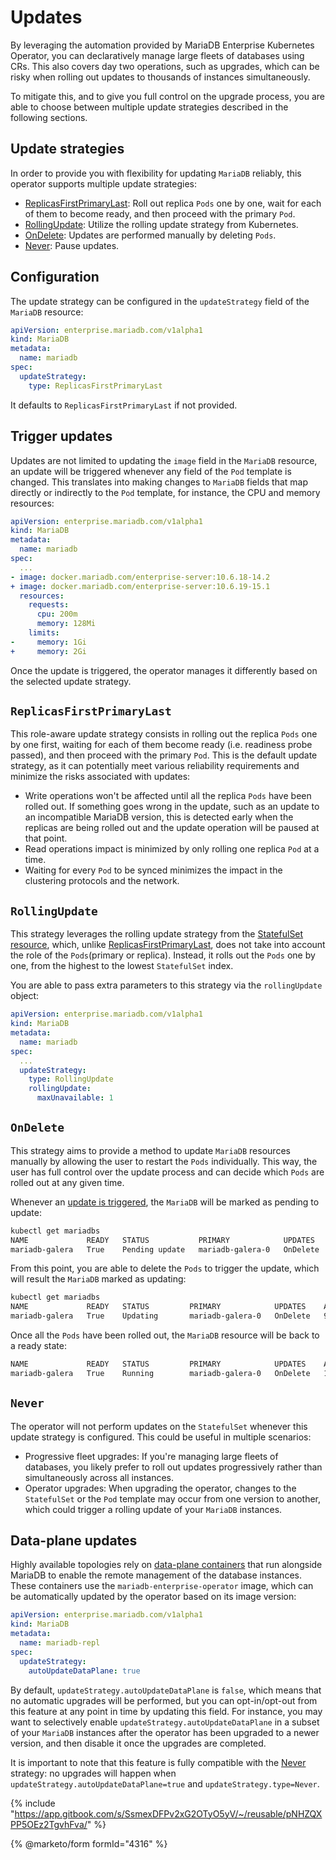 # Updates

By leveraging the automation provided by MariaDB Enterprise Kubernetes Operator, you can declaratively manage large fleets of databases using CRs. This also covers day two operations, such as upgrades, which can be risky when rolling out updates to thousands of instances simultaneously.

To mitigate this, and to give you full control on the upgrade process, you are able to choose between multiple update strategies described in the following sections.

## Update strategies

In order to provide you with flexibility for updating `MariaDB` reliably, this operator supports multiple update strategies:

* [ReplicasFirstPrimaryLast](updates.md#replicasfirstprimarylast): Roll out replica `Pods` one by one, wait for each of them to become ready, and then proceed with the primary `Pod`.
* [RollingUpdate](updates.md#rollingupdate): Utilize the rolling update strategy from Kubernetes.
* [OnDelete](updates.md#ondelete): Updates are performed manually by deleting `Pods`.
* [Never](updates.md#never): Pause updates.

## Configuration

The update strategy can be configured in the `updateStrategy` field of the `MariaDB` resource:

```yaml
apiVersion: enterprise.mariadb.com/v1alpha1
kind: MariaDB
metadata:
  name: mariadb
spec:
  updateStrategy:
    type: ReplicasFirstPrimaryLast
```

It defaults to `ReplicasFirstPrimaryLast` if not provided.

## Trigger updates

Updates are not limited to updating the `image` field in the `MariaDB` resource, an update will be triggered whenever any field of the `Pod` template is changed. This translates into making changes to `MariaDB` fields that map directly or indirectly to the `Pod` template, for instance, the CPU and memory resources:

```yaml
apiVersion: enterprise.mariadb.com/v1alpha1
kind: MariaDB
metadata:
  name: mariadb
spec:
  ...
- image: docker.mariadb.com/enterprise-server:10.6.18-14.2
+ image: docker.mariadb.com/enterprise-server:10.6.19-15.1
  resources:
    requests:
      cpu: 200m
      memory: 128Mi
    limits:
-     memory: 1Gi
+     memory: 2Gi
```

Once the update is triggered, the operator manages it differently based on the selected update strategy.

## `ReplicasFirstPrimaryLast`

This role-aware update strategy consists in rolling out the replica `Pods` one by one first, waiting for each of them become ready (i.e. readiness probe passed), and then proceed with the primary `Pod`. This is the default update strategy, as it can potentially meet various reliability requirements and minimize the risks associated with updates:

* Write operations won't be affected until all the replica `Pods` have been rolled out. If something goes wrong in the update, such as an update to an incompatible MariaDB version, this is detected early when the replicas are being rolled out and the update operation will be paused at that point.
* Read operations impact is minimized by only rolling one replica `Pod` at a time.
* Waiting for every `Pod` to be synced minimizes the impact in the clustering protocols and the network.

## `RollingUpdate`

This strategy leverages the rolling update strategy from the [StatefulSet resource](https://kubernetes.io/docs/concepts/workloads/controllers/statefulset/#rolling-updates), which, unlike [ReplicasFirstPrimaryLast](updates.md#replicasfirstprimarylast), does not take into account the role of the `Pods`(primary or replica). Instead, it rolls out the `Pods` one by one, from the highest to the lowest `StatefulSet` index.

You are able to pass extra parameters to this strategy via the `rollingUpdate` object:

```yaml
apiVersion: enterprise.mariadb.com/v1alpha1
kind: MariaDB
metadata:
  name: mariadb
spec:
  ...
  updateStrategy:
    type: RollingUpdate
    rollingUpdate:
      maxUnavailable: 1
```

## `OnDelete`

This strategy aims to provide a method to update `MariaDB` resources manually by allowing the user to restart the `Pods` individually. This way, the user has full control over the update process and can decide which `Pods` are rolled out at any given time.

Whenever an [update is triggered](updates.md#trigger-updates), the `MariaDB` will be marked as pending to update:

```sh
kubectl get mariadbs
NAME             READY   STATUS           PRIMARY            UPDATES    AGE
mariadb-galera   True    Pending update   mariadb-galera-0   OnDelete   5m17s
```

From this point, you are able to delete the `Pods` to trigger the update, which will result the `MariaDB` marked as updating:

```sh
kubectl get mariadbs
NAME             READY   STATUS         PRIMARY            UPDATES    AGE
mariadb-galera   True    Updating       mariadb-galera-0   OnDelete   9m50s
```

Once all the `Pods` have been rolled out, the `MariaDB` resource will be back to a ready state:

```sh
NAME             READY   STATUS         PRIMARY            UPDATES    AGE
mariadb-galera   True    Running        mariadb-galera-0   OnDelete   12m
```

## `Never`

The operator will not perform updates on the `StatefulSet` whenever this update strategy is configured. This could be useful in multiple scenarios:

* Progressive fleet upgrades: If you're managing large fleets of databases, you likely prefer to roll out updates progressively rather than simultaneously across all instances.
* Operator upgrades: When upgrading the operator, changes to the `StatefulSet` or the `Pod` template may occur from one version to another, which could trigger a rolling update of your `MariaDB` instances.

## Data-plane updates

Highly available topologies rely on [data-plane containers](./topologies/data-plane.md) that run alongside MariaDB to enable the remote management of the database instances. These containers use the `mariadb-enterprise-operator` image, which can be automatically updated by the operator based on its image version:


```yaml
apiVersion: enterprise.mariadb.com/v1alpha1
kind: MariaDB
metadata:
  name: mariadb-repl
spec:
  updateStrategy:
    autoUpdateDataPlane: true
```

By default, `updateStrategy.autoUpdateDataPlane` is `false`, which means that no automatic upgrades will be performed, but you can opt-in/opt-out from this feature at any point in time by updating this field. For instance, you may want to selectively enable `updateStrategy.autoUpdateDataPlane` in a subset of your `MariaDB` instances after the operator has been upgraded to a newer version, and then disable it once the upgrades are completed.

It is important to note that this feature is fully compatible with the [Never](updates.md#never) strategy: no upgrades will happen when `updateStrategy.autoUpdateDataPlane=true` and `updateStrategy.type=Never`.

{% include "https://app.gitbook.com/s/SsmexDFPv2xG2OTyO5yV/~/reusable/pNHZQXPP5OEz2TgvhFva/" %}

{% @marketo/form formId="4316" %}
